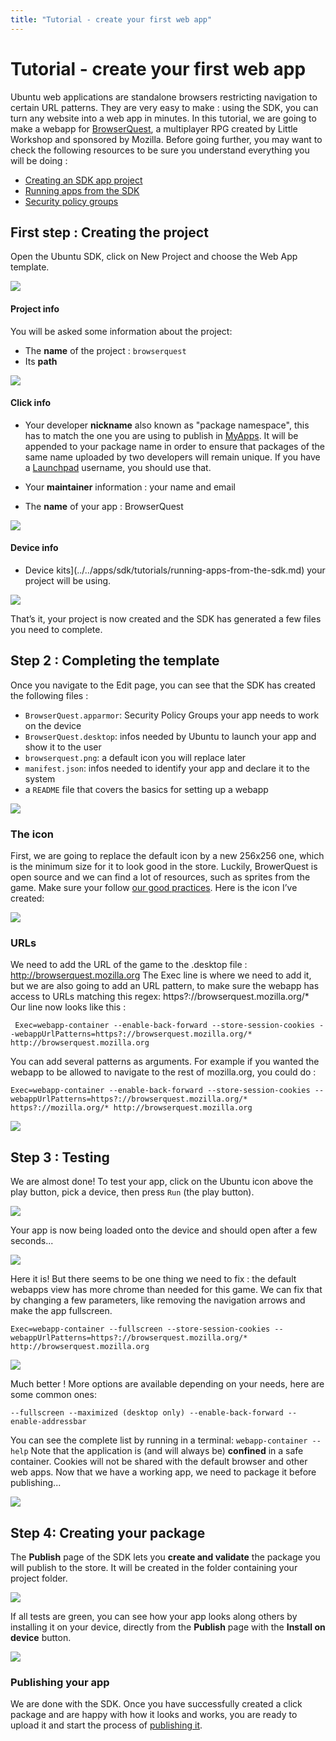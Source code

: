 ```yaml
---
title: "Tutorial - create your first web app"
---
```


# Tutorial - create your first web app

Ubuntu web applications are standalone browsers restricting navigation to
certain URL patterns. They are very easy to make : using the SDK, you can turn
any website into a web app in minutes. In this tutorial, we are going to make
a webapp for [BrowserQuest](http://browserquest.mozilla.org/), a multiplayer
RPG created by Little Workshop and sponsored by Mozilla. Before going further,
you may want to check the following resources to be sure you understand
everything you will be doing :

  * [Creating an SDK app project](../../apps/sdk/tutorials/creating-an-sdk-app-project.md)
  * [Running apps from the SDK](../../apps/sdk/tutorials/running-apps-from-the-sdk.md)
  * [Security policy groups](/en/publish/security-policy-groups/)

## First step : Creating the project

Open the Ubuntu SDK, click on New Project and choose the Web App template.

![](../../../media/web-apps-create-web-app.png)

#### Project info

You will be asked some information about the project:

  * The **name** of the project : `browserquest`
  * Its **path**

![](../../../media/4f9891d4-97fa-4594-b993-71f0ad7163c4-cms_page_media/132/choose-location.png)

#### Click info

  * Your developer **nickname** also known as "package namespace", this has to match the one you are using to publish in [MyApps](https://myapps.developer.ubuntu.com/dev/click-apps/). It will be appended to your package name in order to ensure that packages of the same name uploaded by two developers will remain unique. If you have a [Launchpad](https://launchpad.net/) username, you should use that.

  * Your **maintainer** information : your name and email
  * The **name** of your app : BrowserQuest

![](../../../media/bac1ee34-c268-4ed4-b910-a99edc40639d-cms_page_media/132/click-parms.png)

#### Device info

  * Device kits](../../apps/sdk/tutorials/running-apps-from-the-sdk.md) your project will be using.

![](../../../media/1d592d68-772e-4f1b-8911-15d35cac2ca0-cms_page_media/132/device-kits.png)

That’s it, your project is now created and the SDK has generated a few files
you need to complete.

## Step 2 : Completing the template

Once you navigate to the Edit page, you can see that the SDK has created the
following files :

  * `BrowserQuest.apparmor`: Security Policy Groups your app needs to work on the device
  * `BrowserQuest.desktop`: infos needed by Ubuntu to launch your app and show it to the user
  * `browserquest.png`: a default icon you will replace later
  * `manifest.json`: infos needed to identify your app and declare it to the system
  * a `README` file that covers the basics for setting up a webapp

![](../../../media/web-apps-template.png)

### The icon

First, we are going to replace the default icon by a new 256x256 one, which is
the minimum size for it to look good in the store. Luckily, BrowerQuest is
open source and we can find a lot of resources, such as sprites from the game.
Make sure your follow [our good practices](/en/publish/creating-a-good-icon/).
Here is the icon I’ve created:

![](../../../media/890679e9-99d2-409a-8873-034483da3333-cms_page_media/132/browserquest.png)

### URLs

We need to add the URL of the game to the .desktop file :
http://browserquest.mozilla.org The Exec line is where we need to add it, but
we are also going to add an URL pattern, to make sure the webapp has access to
URLs matching this regex: https?://browserquest.mozilla.org/* Our line now
looks like this :

```
 Exec=webapp-container --enable-back-forward --store-session-cookies --webappUrlPatterns=https?://browserquest.mozilla.org/* http://browserquest.mozilla.org
```

You can add several patterns as arguments. For example if you wanted the
webapp to be allowed to navigate to the rest of mozilla.org, you could do :

```
Exec=webapp-container --enable-back-forward --store-session-cookies --webappUrlPatterns=https?://browserquest.mozilla.org/* https?://mozilla.org/* http://browserquest.mozilla.org
```

![](../../../media/web-apps-mainfest.png)

## Step 3 : Testing

We are almost done! To test your app, click on the Ubuntu icon above the play
button, pick a device, then press `Run` (the play button).

![](../../../media/4b1e83c7-08bb-46e0-bb6d-9dc71179e883-cms_page_media/132/test.png)

Your app is now being loaded onto the device and should open after a few
seconds...

![](../../../media/09e9ca8c-54c6-4638-89ff-c1ef8ccc402a-cms_page_media/132/bq1.png)

Here it is! But there seems to be one thing we need to fix : the default
webapps view has more chrome than needed for this game. We can fix that by
changing a few parameters, like removing the navigation arrows and make the
app fullscreen.

```
Exec=webapp-container --fullscreen --store-session-cookies --webappUrlPatterns=https?://browserquest.mozilla.org/* http://browserquest.mozilla.org
```

![](../../../media/35d4acae-438d-4f5d-9658-0aebeb1fa6b2-cms_page_media/132/bq5.png)

Much better ! More options are available depending on your needs, here are
some common ones:

```
--fullscreen --maximized (desktop only) --enable-back-forward --enable-addressbar
```

You can see the complete list by running in a terminal: `webapp-container
--help` Note that the application is (and will always be) **confined** in a
safe container. Cookies will not be shared with the default browser and other
web apps. Now that we have a working app, we need to package it before
publishing...

![](../../../media/web-apps-bq4.png)

## Step 4: Creating your package

The **Publish** page of the SDK lets you **create and validate** the package
you will publish to the store. It will be created in the folder containing
your project folder.

![](../../../media/388956c3-6098-4cee-ac54-3ee3b39d43e7-cms_page_media/132/publish.png)

If all tests are green, you can see how your app looks along others by
installing it on your device, directly from the **Publish** page with the
**Install on device** button.

![](../../../media/56f3041d-130b-4bb1-8e07-84921d0f0ae2-cms_page_media/132/bq3-small.png)

### **Publishing your app**

We are done with the SDK. Once you have successfully created a click package
and are happy with how it looks and works, you are ready to upload it and
start the process of [publishing it](/en/publish/).
